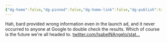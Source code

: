 ```yaml
---
{"dg-home":false,"dg-pinned":false,"dg-home-link":false,"dg-publish":true,"tags":["dgblip"],"disabled rules":["yaml-title","yaml-title-alias","file-name-heading"],"title":"philipp on mastodon @ 2023-02-07","created-date":"2023-02-07T20:53:05","id":109825437549928750,"updated-date":"2025-05-02T08:50:43","dg-path":"blips/109825437549928754.md","permalink":"/blips/109825437549928754/","dgPassFrontmatter":true}
---
```



Hah, bard provided wrong information even in the launch ad, and it never occurred to anyone at Google to double check the results. Which of course is the future we're all headed to. [twitter.com/IsabelNAngelo/stat…](https://twitter.com/IsabelNAngelo/status/1623013720011194368)



